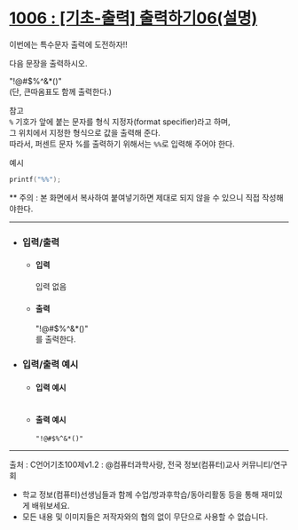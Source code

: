 # [1006 : [기초-출력] 출력하기06(설명)](http://codeup.kr/problem.php?id=1006)

이번에는 특수문자 출력에 도전하자!!

다음 문장을 출력하시오.

"!@#$%^&*()"
<br />
(단, 큰따옴표도 함께 출력한다.)

참고
<br />
`%` 기호가 앞에 붙는 문자를 형식 지정자(format specifier)라고 하며,
<br />
그 위치에서 지정한 형식으로 값을 출력해 준다.
<br />
따라서, 퍼센트 문자 %를 출력하기 위해서는 `%%`로 입력해 주어야 한다.

예시
```C
printf("%%");
```

** 주의 : 본 화면에서 복사하여 붙여넣기하면 제대로 되지 않을 수 있으니 직접 작성해야한다.

----------------------------------------------
- ### 입력/출력
  - #### 입력

    입력 없음

  - #### 출력
    "!@#$%^&*()"
    <br />
    를 출력한다.

- ### 입력/출력 예시
  - #### 입력 예시
    ```

    ```
  - #### 출력 예시
    ```
    "!@#$%^&*()"
    ```
----------------------------------------------------
출처 : C언어기초100제v1.2 : @컴퓨터과학사랑, 전국 정보(컴퓨터)교사 커뮤니티/연구회
- 학교 정보(컴퓨터)선생님들과 함께 수업/방과후학습/동아리활동 등을 통해 재미있게 배워보세요. 
- 모든 내용 및 이미지들은 저작자와의 협의 없이 무단으로 사용할 수 없습니다.
